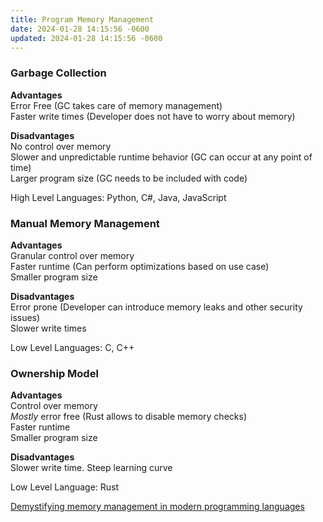 ```yaml
---
title: Program Memory Management
date: 2024-01-28 14:15:56 -0600
updated: 2024-01-28 14:15:56 -0600
---
```


### Garbage Collection

**Advantages**  
Error Free (GC takes care of memory management)  
Faster write times (Developer does not have to worry about memory)

**Disadvantages**  
No control over memory  
Slower and unpredictable runtime behavior (GC can occur at any point of time)  
Larger program size (GC needs to be included with code)

High Level Languages: Python, C#, Java, JavaScript

### Manual Memory Management

**Advantages**  
Granular control over memory  
Faster runtime (Can perform optimizations based on use case)  
Smaller program size

**Disadvantages**  
Error prone (Developer can introduce memory leaks and other security issues)  
Slower write times

Low Level Languages: C, C++

### Ownership Model

**Advantages**  
Control over memory  
_Mostly_ error free (Rust allows to disable memory checks)  
Faster runtime  
Smaller program size  

**Disadvantages**  
Slower write time. Steep learning curve

Low Level Language: Rust

[Demystifying memory management in modern programming languages](https://dev.to/deepu105/demystifying-memory-management-in-modern-programming-languages-ddd)
